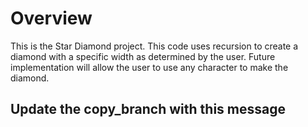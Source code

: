 # Overview
This is the Star Diamond project. This code uses recursion to create a diamond with a 
specific width as determined by the user. Future implementation will allow the user to
use any character to make the diamond.

## Update the copy_branch with this message